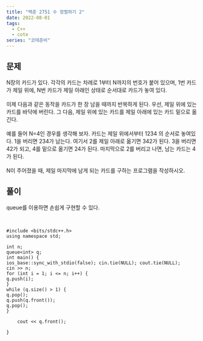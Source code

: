 ```yaml
---
title: "백준 2751 수 정렬하기 2"
date: 2022-08-01
tags:
  - C++
  - cote
series: "코테준비"
---
```


## 문제

N장의 카드가 있다. 각각의 카드는 차례로 1부터 N까지의 번호가 붙어 있으며, 1번 카드가 제일 위에, N번 카드가 제일 아래인 상태로 순서대로 카드가 놓여 있다.
<br/><br/>
이제 다음과 같은 동작을 카드가 한 장 남을 때까지 반복하게 된다. 우선, 제일 위에 있는 카드를 바닥에 버린다. 그 다음, 제일 위에 있는 카드를 제일 아래에 있는 카드 밑으로 옮긴다.
<br/><br/>
예를 들어 N=4인 경우를 생각해 보자. 카드는 제일 위에서부터 1234 의 순서로 놓여있다. 1을 버리면 234가 남는다. 여기서 2를 제일 아래로 옮기면 342가 된다. 3을 버리면 42가 되고, 4를 밑으로 옮기면 24가 된다. 마지막으로 2를 버리고 나면, 남는 카드는 4가 된다.
<br/><br/>
N이 주어졌을 때, 제일 마지막에 남게 되는 카드를 구하는 프로그램을 작성하시오.
<br/>

## 풀이

queue를 이용하면 손쉽게 구현할 수 있다.

<br/>

```
#include <bits/stdc++.h>
using namespace std;

int n;
queue<int> q;
int main() {
ios_base::sync_with_stdio(false); cin.tie(NULL); cout.tie(NULL);
cin >> n;
for (int i = 1; i <= n; i++) {
q.push(i);
}
while (q.size() > 1) {
q.pop();
q.push(q.front());
q.pop();
}

    cout << q.front();

}
```
